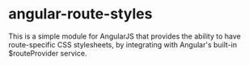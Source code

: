 angular-route-styles
====================

This is a simple module for AngularJS that provides the ability to have route-specific CSS stylesheets, by integrating with Angular's built-in $routeProvider service.
